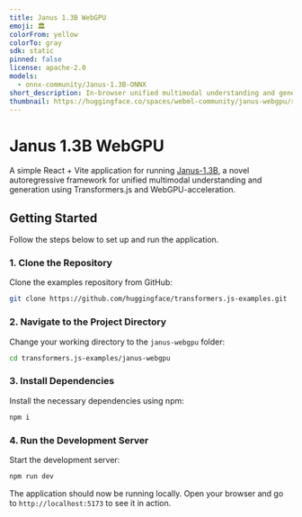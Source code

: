 ```yaml
---
title: Janus 1.3B WebGPU
emoji: 🏛️
colorFrom: yellow
colorTo: gray
sdk: static
pinned: false
license: apache-2.0
models:
  - onnx-community/Janus-1.3B-ONNX
short_description: In-browser unified multimodal understanding and generation.
thumbnail: https://huggingface.co/spaces/webml-community/janus-webgpu/resolve/main/banner.png
---
```


# Janus 1.3B WebGPU

A simple React + Vite application for running [Janus-1.3B](https://huggingface.co/onnx-community/Janus-1.3B-ONNX), a novel autoregressive framework for unified multimodal understanding and generation using Transformers.js and WebGPU-acceleration.

## Getting Started

Follow the steps below to set up and run the application.

### 1. Clone the Repository

Clone the examples repository from GitHub:

```sh
git clone https://github.com/huggingface/transformers.js-examples.git
```

### 2. Navigate to the Project Directory

Change your working directory to the `janus-webgpu` folder:

```sh
cd transformers.js-examples/janus-webgpu
```

### 3. Install Dependencies

Install the necessary dependencies using npm:

```sh
npm i
```

### 4. Run the Development Server

Start the development server:

```sh
npm run dev
```

The application should now be running locally. Open your browser and go to `http://localhost:5173` to see it in action.
